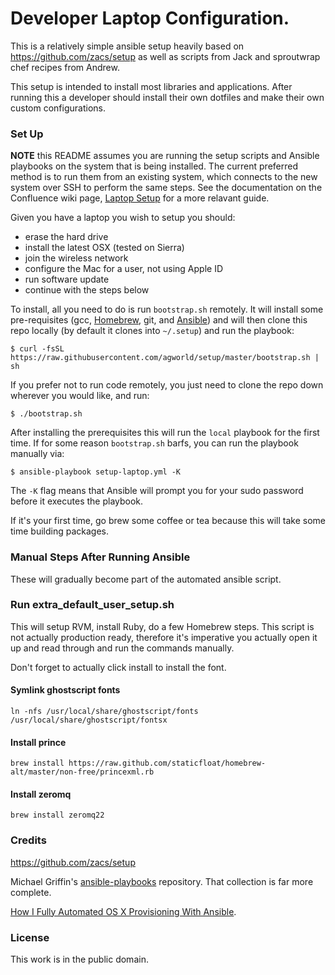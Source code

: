 # Developer Laptop Configuration.

This is a relatively simple ansible setup heavily based on
https://github.com/zacs/setup as well as scripts from Jack and
sproutwrap chef recipes from Andrew.

This setup is intended to install most libraries and applications. After
running this a developer should install their own dotfiles and make
their own custom configurations.

### Set Up

**NOTE** this README assumes you are running the setup scripts and Ansible playbooks on the system that is being installed.  The current preferred method is to run them from an existing system, which connects to the new system over SSH to perform the same steps.  See the documentation on the Confluence wiki page, [Laptop Setup](https://agworld.atlassian.net/wiki/spaces/DEV/pages/567804018/Laptop+Setup) for a more relavant guide.

Given you have a laptop you wish to setup you should:

* erase the hard drive
* install the latest OSX (tested on Sierra)
* join the wireless network
* configure the Mac for a user, not using Apple ID
* run software update
* continue with the steps below

To install, all you need to do is run `bootstrap.sh` remotely. It will install some pre-requisites (gcc,
[Homebrew](http://brew.sh/), git, and [Ansible](http://docs.ansible.com/)) and will then clone this repo locally (by default it clones into `~/.setup`) and run the playbook:

    $ curl -fsSL https://raw.githubusercontent.com/agworld/setup/master/bootstrap.sh | sh

If you prefer not to run code remotely, you just need to clone the repo down wherever you would like, and run:

    $ ./bootstrap.sh

After installing the prerequisites this will run the `local` playbook
for the first time. If for some reason `bootstrap.sh` barfs, you can run the playbook manually via:

    $ ansible-playbook setup-laptop.yml -K

The `-K` flag means that Ansible will prompt you for your sudo password
before it executes the playbook.

If it's your first time, go brew some coffee or tea because this will
take some time building packages.

### Manual Steps After Running Ansible

These will gradually become part of the automated ansible script.

### Run extra_default_user_setup.sh

This will setup RVM, install Ruby, do a few Homebrew steps.  This script is not actually production ready, therefore it's imperative you actually open it up and read through and run the commands manually.

Don't forget to actually click install to install the font.

#### Symlink ghostscript fonts
    ln -nfs /usr/local/share/ghostscript/fonts /usr/local/share/ghostscript/fontsx

#### Install prince
    brew install https://raw.github.com/staticfloat/homebrew-alt/master/non-free/princexml.rb

#### Install zeromq
    brew install zeromq22

### Credits

https://github.com/zacs/setup

Michael Griffin's [ansible-playbooks](https://github.com/MWGriffin/ansible-playbooks)
repository. That collection is far more complete.

[How I Fully Automated OS X Provisioning With
Ansible](http://il.luminat.us/blog/2014/04/19/how-i-fully-automated-os-x-with-ansible/).

### License

This work is in the public domain.
